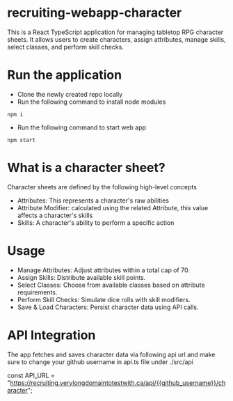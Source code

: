 # recruiting-webapp-character
This is a React TypeScript application for managing tabletop RPG character sheets. It allows users to create characters, assign attributes, manage skills, select classes, and perform skill checks.


# Run the application
- Clone the newly created repo locally
- Run the following command to install node modules
```
npm i
```
- Run the following command to start web app
```
npm start
```

# What is a character sheet?
Character sheets are defined by the following high-level concepts

- Attributes: This represents a character's raw abilities
- Attribute Modifier: calculated using the related Attribute, this value affects a character's skills
- Skills: A character's ability to perform a specific action

# Usage
- Manage Attributes: Adjust attributes within a total cap of 70.
- Assign Skills: Distribute available skill points.
- Select Classes: Choose from available classes based on attribute requirements.
- Perform Skill Checks: Simulate dice rolls with skill modifiers.
- Save & Load Characters: Persist character data using API calls.


# API Integration

The app fetches and saves character data via following api url and make sure to change your github username in api.ts file under ./src/api

const API_URL = "https://recruiting.verylongdomaintotestwith.ca/api/{{github_username}}/character";

